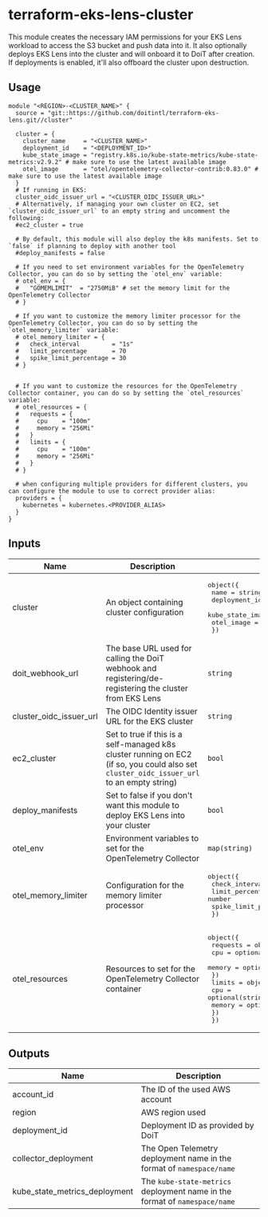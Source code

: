 # terraform-eks-lens-cluster

This module creates the necessary IAM permissions for your EKS Lens workload to access the S3 bucket and push data into it.
It also optionally deploys EKS Lens into the cluster and will onboard it to DoiT after creation. If deployments is enabled, it'll also offboard the cluster upon destruction.

## Usage

```hcl
module "<REGION>-<CLUSTER_NAME>" {
  source = "git::https://github.com/doitintl/terraform-eks-lens.git//cluster"

  cluster = {
    cluster_name     = "<CLUSTER_NAME>"
    deployment_id    = "<DEPLOYMENT_ID>"
    kube_state_image = "registry.k8s.io/kube-state-metrics/kube-state-metrics:v2.9.2" # make sure to use the latest available image
    otel_image       = "otel/opentelemetry-collector-contrib:0.83.0" # make sure to use the latest available image
  }
  # If running in EKS:
  cluster_oidc_issuer_url = "<CLUSTER_OIDC_ISSUER_URL>"
  # Alternatively, if managing your own cluster on EC2, set `cluster_oidc_issuer_url` to an empty string and uncomment the following:
  #ec2_cluster = true

  # By default, this module will also deploy the k8s manifests. Set to `false` if planning to deploy with another tool
  #deploy_manifests = false

  # If you need to set environment variables for the OpenTelemetry Collector, you can do so by setting the `otel_env` variable:
  # otel_env = {
  #   "GOMEMLIMIT"  = "2750MiB" # set the memory limit for the OpenTelemetry Collector
  # }

  # If you want to customize the memory limiter processor for the OpenTelemetry Collector, you can do so by setting the `otel_memory_limiter` variable:
  # otel_memory_limiter = {
  #   check_interval         = "1s"
  #   limit_percentage       = 70
  #   spike_limit_percentage = 30
  # }


  # If you want to customize the resources for the OpenTelemetry Collector container, you can do so by setting the `otel_resources` variable:
  # otel_resources = {
  #   requests = {
  #     cpu    = "100m"
  #     memory = "256Mi"
  #   }
  #   limits = {
  #     cpu    = "100m"
  #     memory = "256Mi"
  #   }
  # }

  # when configuring multiple providers for different clusters, you can configure the module to use to correct provider alias:
  providers = {
    kubernetes = kubernetes.<PROVIDER_ALIAS>
  }
}
```

## Inputs

| Name | Description | Type | Default | Required |
|------|-------------|------|---------|:--------:|
| cluster | An object containing cluster configuration | <pre>object({<br>    name             = string<br>    deployment_id    = string<br>    kube_state_image = string<br>    otel_image       = string<br>  })</pre>| n/a | yes |
| doit\_webhook\_url | The base URL used for calling the DoiT webhook and registering/de-registering the cluster from EKS Lens | `string` | `"https://console.doit.com/webhooks/v1/eks-metrics"` | no |
| cluster\_oidc\_issuer\_url | The OIDC Identity issuer URL for the EKS cluster | `string` | n/a | yes |
| ec2\_cluster | Set to true if this is a self-managed k8s cluster running on EC2 (if so, you could also set `cluster_oidc_issuer_url` to an empty string) | `bool` | `false` | no |
| deploy\_manifests | Set to false if you don't want this module to deploy EKS Lens into your cluster | `bool` | `true` | no |
| otel\_env | Environment variables to set for the OpenTelemetry Collector | `map(string)` | `{}` | no |
| otel\_memory\_limiter | Configuration for the memory limiter processor | <pre>object({<br>    check_interval         = string<br>    limit_percentage       = number<br>    spike_limit_percentage = number<br>  })</pre> | <pre>{<br>  "check_interval": "1s",<br>  "limit_percentage": 70,<br>  "spike_limit_percentage": 30<br>}</pre> | no |
| otel\_resources | Resources to set for the OpenTelemetry Collector container | <pre>object({<br>    requests = object({<br>      cpu    = optional(string)<br>      memory = optional(string)<br>    })<br>    limits = object({<br>      cpu    = optional(string)<br>      memory = optional(string)<br>    })<br>  })</pre> | <pre>{}</pre> | no |

## Outputs

| Name | Description |
|------|-------------|
| account\_id | The ID of the used AWS account |
| region | AWS region used |
| deployment\_id | Deployment ID as provided by DoiT |
| collector\_deployment | The Open Telemetry deployment name in the format of `namespace/name` |
| kube\_state\_metrics\_deployment | The `kube-state-metrics` deployment name in the format of `namespace/name` |
